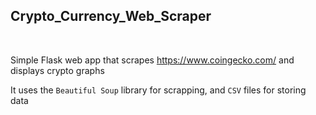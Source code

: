 <H2>Crypto_Currency_Web_Scraper</H2> 

<br>

Simple Flask web app that scrapes https://www.coingecko.com/ and displays crypto graphs

It uses the `Beautiful Soup` library for scrapping, and `CSV` files for storing data

